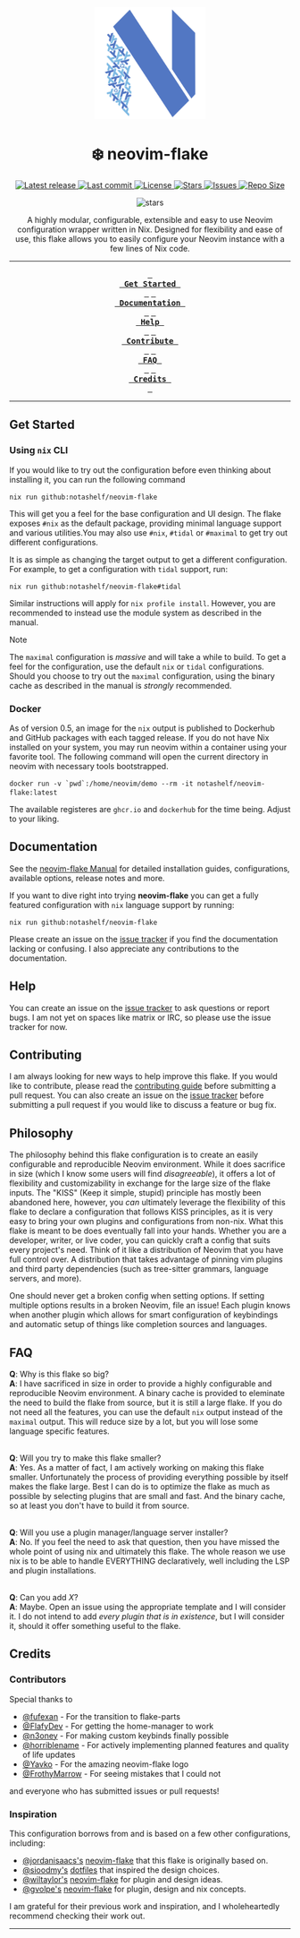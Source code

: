 <div align="center">
    <img src="./assets/neovim-flake-logo-work.svg" alt="neovim-flake Logo"  width="200">
</div>
<h1 align="center">❄️  neovim-flake</h1>
<div align="center">
<p>
    <a href="https://github.com/NotAShelf/neovim-flake/releases/latest">
      <img alt="Latest release" src="https://img.shields.io/github/v/release/NotAShelf/neovim-flake?style=for-the-badge&logo=nixos&color=C9CBFF&logoColor=D9E0EE&labelColor=302D41" />
    </a>
    <a href="https://github.com/NotAShelf/neovim-flake/pulse">
      <img alt="Last commit" src="https://img.shields.io/github/last-commit/NotAShelf/neovim-flake?style=for-the-badge&logo=starship&color=8bd5ca&logoColor=D9E0EE&labelColor=302D41"/>
    </a>
    <a href="https://github.com/NotAShelf/neovim-flake/blob/main/LICENSE">
      <img alt="License" src="https://img.shields.io/github/license/NotAShelf/neovim-flake?style=for-the-badge&logo=nixos&color=ee999f&logoColor=D9E0EE&labelColor=302D41" />
    </a>
    <a href="https://github.com/NotAShelf/neovim-flake/stargazers">
      <img alt="Stars" src="https://img.shields.io/github/stars/NotAShelf/neovim-flake?style=for-the-badge&logo=nixos&color=c69ff5&logoColor=D9E0EE&labelColor=302D41" />
    </a>
    <a href="https://github.com/NotAShelf/neovim-flake/issues">
      <img alt="Issues" src="https://img.shields.io/github/issues/NotAShelf/neovim-flake?style=for-the-badge&logo=bilibili&color=F5E0DC&logoColor=D9E0EE&labelColor=302D41" />
    </a>
    <a href="https://github.com/NotAShelf/neovim-flake">
      <img alt="Repo Size" src="https://img.shields.io/github/repo-size/NotAShelf/neovim-flake?color=%23DDB6F2&label=SIZE&logo=codesandbox&style=for-the-badge&logoColor=D9E0EE&labelColor=302D41" />
    </a>
</p>

<p align="center">
    <img src="https://stars.medv.io/NotAShelf/neovim-flake.svg", title="stars"/>
</p>

<div align="center">
  <a>
    A highly modular, configurable, extensible and easy to use Neovim configuration wrapper written in Nix. Designed for flexibility and ease of use, this flake allows you to easily configure your Neovim instance with a few lines of Nix code.
  </a>
</div>

</div>

---

<div align="center"><p>

**[<kbd> <br> Get Started <br> </kbd>][Get Started]**
**[<kbd> <br> Documentation <br> </kbd>][Documentation]**
**[<kbd> <br> Help <br> </kbd>][Help]**
**[<kbd> <br> Contribute <br> </kbd>][Contribute]**
**[<kbd> <br> FAQ <br> </kbd>][Faq]**
**[<kbd> <br> Credits <br> </kbd>][Credits]**

</p></div>

[Get Started]: #get-started
[Documentation]: #documentation
[Help]: #help
[Contribute]: #contributing
[FAQ]: #faq
[Credits]: #credits

---

## Get Started

### Using `nix` CLI

If you would like to try out the configuration before even thinking about installing it, you can run the following command

```console
nix run github:notashelf/neovim-flake
```

This will get you a feel for the base configuration and UI design. The flake exposes `#nix` as the default package, providing minimal language support and various
utilities.You may also use `#nix`, `#tidal` or `#maximal` to get try out different configurations.

It is as simple as changing the target output to get a different configuration. For example, to get a configuration with `tidal` support, run:

```console
nix run github:notashelf/neovim-flake#tidal
```

Similar instructions will apply for `nix profile install`. However, you are recommended to instead use the module system as described in the manual.

> [!NOTE]  
> The `maximal` configuration is _massive_ and will take a while to build. To get a feel for the configuration, use the default `nix` or `tidal` configurations.
> Should you choose to try out the `maximal` configuration, using the binary cache as described in the manual is _strongly_ recommended.

### Docker

As of version 0.5, an image for the `nix` output is published to Dockerhub and GitHub packages with each tagged release. If you do not have Nix installed
on your system, you may run neovim within a container using your favorite tool.
The following command will open the current directory in neovim with necessary tools bootstrapped.

```console
docker run -v `pwd`:/home/neovim/demo --rm -it notashelf/neovim-flake:latest
```

The available registeres are `ghcr.io` and `dockerhub` for the time being. Adjust to your liking.

## Documentation

See the [neovim-flake Manual](https://notashelf.github.io/neovim-flake/) for detailed installation guides, configurations, available options, release notes
and more.

If you want to dive right into trying **neovim-flake** you can get a fully featured configuration with `nix`
language support by running:

```console
nix run github:notashelf/neovim-flake
```

Please create an issue on the [issue tracker](../../../issues) if you find the documentation lacking or confusing.
I also appreciate any contributions to the documentation.

## Help

You can create an issue on the [issue tracker](../../../issues) to ask questions or report bugs.
I am not yet on spaces like matrix or IRC, so please use the issue tracker for now.

## Contributing

I am always looking for new ways to help improve this flake. If you would like to contribute, please read
the [contributing guide](CONTRIBUTING.md) before submitting a pull request. You can also create an
issue on the [issue tracker](../../../issues) before submitting a pull request if you would like to discuss
a feature or bug fix.

## Philosophy

The philosophy behind this flake configuration is to create an easily configurable and reproducible Neovim environment.
While it does sacrifice in size (which I know some users will find _disagreeable_), it offers a lot of flexibility and customizability in
exchange for the large size of the flake inputs. The "KISS" (Keep it simple, stupid) principle has mostly been abandoned here, however, you _can_
ultimately leverage the flexibility of this flake to declare a configuration that follows KISS principles, as it is very easy to bring your
own plugins and configurations from non-nix. What this flake is meant to be does eventually fall into your hands. Whether you are a
developer, writer, or live coder, you can quickly craft a config that suits every project's need. Think of it like a distribution of Neovim that you have
full control over. A distribution that takes advantage of pinning vim plugins and third party dependencies (such as tree-sitter grammars, language servers, and more).

One should never get a broken config when setting options. If setting multiple options results in a broken Neovim, file an issue!
Each plugin knows when another plugin which allows for smart configuration of keybindings and automatic setup of things
like completion sources and languages.

## FAQ

**Q**: Why is this flake so big?
<br/>
**A**: I have sacrificed in size in order to provide a highly configurable and reproducible Neovim environment. A binary cache is provided to
eleminate the need to build the flake from source, but it is still a large flake. If you do not need all the features, you can use the default `nix` output
instead of the `maximal` output. This will reduce size by a lot, but you will lose some language specific features.
<br/><br/>

**Q**: Will you try to make this flake smaller?
<br/>
**A**: Yes. As a matter of fact, I am actively working on making this flake smaller. Unfortunately the process of providing everything
possible by itself makes the flake large. Best I can do is to optimize the flake as much as possible by selecting plugins that
are small and fast. And the binary cache, so at least you don't have to build it from source.
<br/><br/>

**Q**: Will you use a plugin manager/language server installer?
<br/>
**A**: No. If you feel the need to ask that question, then you have missed the whole point of using nix and ultimately this flake.
The whole reason we use nix is to be able to handle EVERYTHING declaratively, well including the LSP and plugin installations.
<br/><br/>

**Q**: Can you add _X_?
<br/>
**A**: Maybe. Open an issue using the appropriate template and I will consider it. I do not intend to
add _every plugin that is in existence_, but I will consider it, should it offer something useful to the flake.

## Credits

### Contributors

Special thanks to

- [@fufexan](https://github.com/fufexan) - For the transition to flake-parts
- [@FlafyDev](https://github.com/FlafyDev) - For getting the home-manager to work
- [@n3oney](https://github.com/n3oney) - For making custom keybinds finally possible
- [@horriblename](https://github.com/horriblename) - For actively implementing planned features and quality of life updates
- [@Yavko](https://github.com/Yavko) - For the amazing neovim-flake logo
- [@FrothyMarrow](https://github.com/FrothyMarrow) - For seeing mistakes that I could not

and everyone who has submitted issues or pull requests!

### Inspiration

This configuration borrows from and is based on a few other configurations, including:

- [@jordanisaacs's](https://github.com/jordanisaacs) [neovim-flake](https://github.com/jordanisaacs/neovim-flake) that this flake is originally based on.
- [@sioodmy's](https://github.com/sioodmy) [dotfiles](https://github.com/sioodmy/dotfiles) that inspired the design choices.
- [@wiltaylor's](https://github.com/wiltaylor) [neovim-flake](https://github.com/wiltaylor/neovim-flake) for plugin and design ideas.
- [@gvolpe's](https://github.com/gvolpe) [neovim-flake](https://github.com/gvolpe/neovim-flake) for plugin, design and nix concepts.

I am grateful for their previous work and inspiration, and I wholeheartedly recommend checking their work out.
<br/>

---
